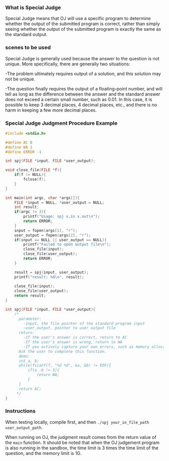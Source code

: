 ### What is Special Judge

Special Judge means that OJ will use a specific program to determine whether the output of the submitted program is correct, rather than simply seeing whether the output of the submitted program is exactly the same as the standard output.

### scenes to be used

Special Judge is generally used because the answer to the question is not unique. More specifically, there are generally two situations:

 -The problem ultimately requires output of a solution, and this solution may not be unique.

 -The question finally requires the output of a floating-point number, and will tell as long as the difference between the answer and the standard answer does not exceed a certain small number, such as 0.01. In this case, it is possible to keep 3 decimal places, 4 decimal places, etc., and there is no harm in keeping a few more decimal places.

### Special Judge Judgment Procedure Example

```c
#include <stdio.h>

#define AC 0
#define WA 1
#define ERROR -1

int spj(FILE *input, FILE *user_output);

void close_file(FILE *f){
    if(f != NULL){
        fclose(f);
    }
}

int main(int argc, char *args[]){
    FILE *input = NULL, *user_output = NULL;
    int result;
    if(argc != 3){
        printf("Usage: spj x.in x.out\n");
        return ERROR;
    }
    input = fopen(args[1], "r");
    user_output = fopen(args[2], "r");
    if(input == NULL || user_output == NULL){
        printf("Failed to open output file\n");
        close_file(input);
        close_file(user_output);
        return ERROR;
    }

    result = spj(input, user_output);
    printf("result: %d\n", result);
    
    close_file(input);
    close_file(user_output);
    return result;
}

int spj(FILE *input, FILE *user_output){
    /*
      parameter:
        -input, the file pointer of the standard program input
        -user_output, pointer to user output file
      return:
        -If the user's answer is correct, return to AC
        -If the user's answer is wrong, return to WA
        -If you actively capture your own errors, such as memory allocation failure, return ERROR
      Ask the user to complete this function.
      demo:
      int a, b;
      while(fscanf(f, "%d %d", &a, &b) != EOF){
          if(a -b != 3){
              return WA;
          }
      }
      return AC;
     */
}
```

### Instructions

When testing locally, compile first, and then `./spj your_in_file_path user_output_path`.

When running on OJ, the judgment result comes from the return value of the `main` function. It should be noted that when the OJ judgement program is also running in the sandbox, the time limit is 3 times the time limit of the question, and the memory limit is 1G.
